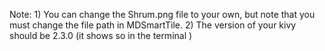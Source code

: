 Note: 1) You can change the Shrum.png file to your own, but note that you must change the file path in MDSmartTile.
      2) The version of your kivy should be 2.3.0 (it shows so in the terminal )
